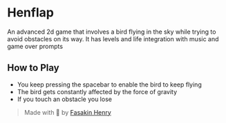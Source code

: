# Henflap

An advanced 2d game that involves a bird flying in the sky while trying to avoid obstacles on its way. It has levels and life integration with music and game over prompts

## How to Play

- You keep pressing the spacebar to enable the bird to keep flying
- The bird gets constantly affected by the force of gravity
- If you touch an obstacle you lose

> Made with 💖 by [Fasakin Henry](https://github.com/fasakinhenry)
